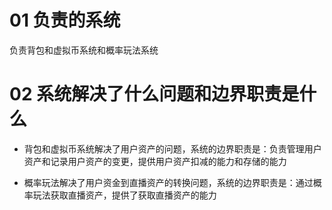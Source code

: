 # 01 负责的系统
负责背包和虚拟币系统和概率玩法系统

# 02 系统解决了什么问题和边界职责是什么
+ 背包和虚拟币系统解决了用户资产的问题，系统的边界职责是：负责管理用户资产和记录用户资产的变更，提供用户资产扣减的能力和存储的能力

+ 概率玩法解决了用户资金到直播资产的转换问题，系统的边界职责是：通过概率玩法获取直播资产，提供了获取直播资产的能力

